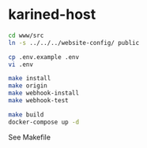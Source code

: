 # karined-host

```bash
cd www/src
ln -s ../../../website-config/ public

cp .env.example .env
vi .env

make install
make origin
make webhook-install
make webhook-test

make build
docker-compose up -d
```

See Makefile
